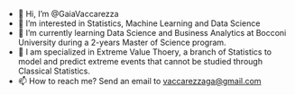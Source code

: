 - 👋 Hi, I’m @GaiaVaccarezza
- 👀 I’m interested in Statistics, Machine Learning and Data Science
- 🌱 I’m currently learning Data Science and Business Analytics at Bocconi University during a 2-years Master of Science program. 
- 💞️ I am specialized in Extreme Value Thoery, a branch of Statistics to model and predict extreme events that cannot be studied through Classical Statistics.
- 📫 How to reach me? Send an email to vaccarezzaga@gmail.com


